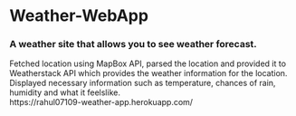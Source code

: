 # Weather-WebApp
<h3>A weather site that allows you to see weather forecast.</h3>
Fetched location using MapBox API, parsed the location and provided it to Weatherstack API which provides the weather information for the location.<br/>
Displayed necessary information such as temperature, chances of rain, humidity and what it feelslike.<br/>
https://rahul07109-weather-app.herokuapp.com/

